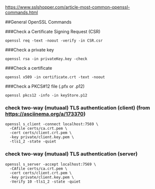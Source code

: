 
https://www.sslshopper.com/article-most-common-openssl-commands.html

##General OpenSSL Commands

###Check a Certificate Signing Request (CSR)
```
openssl req -text -noout -verify -in CSR.csr
```
###Check a private key
```
openssl rsa -in privateKey.key -check
```
###Check a certificate
```
openssl x509 -in certificate.crt -text -noout
```
###Check a PKCS#12 file (.pfx or .p12)
```
openssl pkcs12 -info -in keyStore.p12
```

### check two-way (mutuaal) TLS authentication (client) (from https://asciinema.org/a/173370)
```
openssl s_client -connect localhost:7569 \
  -CAfile certs/ca.crt.pem \
  -cert certs/client.crt.pem \
  -key private/client.key.pem \
  -tls1_2 -state -quiet
```

### check two-way (mutuaal) TLS authentication (server)
```
openssl s_server -accept localhost:7569 \
  -CAfile certs/ca.crt.pem \
  -cert certs/client.crt.pem \
  -key private/client.key.pem \
  -Verify 10 -tls1_2 -state -quiet
```
